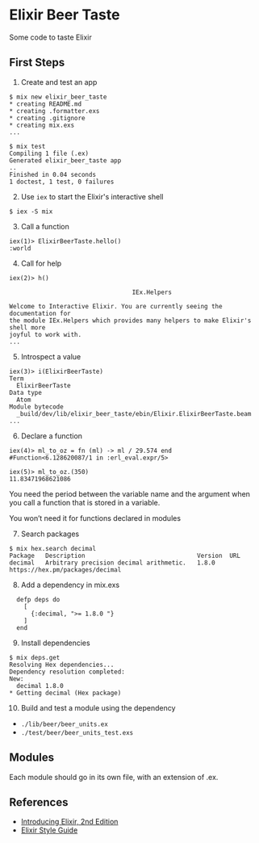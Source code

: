 # Elixir Beer Taste

Some code to taste Elixir

## First Steps

1. Create and test an app

```
$ mix new elixir_beer_taste
* creating README.md
* creating .formatter.exs
* creating .gitignore
* creating mix.exs
...

$ mix test
Compiling 1 file (.ex)
Generated elixir_beer_taste app
..
Finished in 0.04 seconds
1 doctest, 1 test, 0 failures
```

2. Use `iex` to start the Elixir's interactive shell

```
$ iex -S mix
```

3. Call a function

```
iex(1)> ElixirBeerTaste.hello()
:world
```

4. Call for help

```
iex(2)> h()

                                  IEx.Helpers                                   

Welcome to Interactive Elixir. You are currently seeing the documentation for
the module IEx.Helpers which provides many helpers to make Elixir's shell more
joyful to work with.
...
```

5. Introspect a value

```
iex(3)> i(ElixirBeerTaste)
Term
  ElixirBeerTaste
Data type
  Atom
Module bytecode
  _build/dev/lib/elixir_beer_taste/ebin/Elixir.ElixirBeerTaste.beam
...
```

6. Declare a function

```
iex(4)> ml_to_oz = fn (ml) -> ml / 29.574 end
#Function<6.128620087/1 in :erl_eval.expr/5>

iex(5)> ml_to_oz.(350)
11.83471968621086
```

You need the period between the variable name and the argument when you call a function that is stored in a variable.

You won’t need it for functions declared in modules

7. Search packages

```
$ mix hex.search decimal
Package   Description                               Version  URL                            
decimal   Arbitrary precision decimal arithmetic.   1.8.0    https://hex.pm/packages/decimal
```

8. Add a dependency in mix.exs

```
  defp deps do
    [
      {:decimal, ">= 1.8.0 "}
    ]
  end
```

9. Install dependencies

```
$ mix deps.get
Resolving Hex dependencies...
Dependency resolution completed:
New:
  decimal 1.8.0
* Getting decimal (Hex package)
```

10. Build and test a module using the dependency

- `./lib/beer/beer_units.ex`
- `./test/beer/beer_units_test.exs`


## Modules

Each module should go in its own file, with an extension of .ex.


## References

- [Introducing Elixir, 2nd Edition](http://shop.oreilly.com/product/0636920050612.do)
- [Elixir Style Guide](https://github.com/christopheradams/elixir_style_guide)
